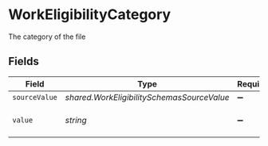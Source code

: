 # WorkEligibilityCategory

The category of the file


## Fields

| Field                                      | Type                                       | Required                                   | Description                                |
| ------------------------------------------ | ------------------------------------------ | ------------------------------------------ | ------------------------------------------ |
| `sourceValue`                              | *shared.WorkEligibilitySchemasSourceValue* | :heavy_minus_sign:                         | N/A                                        |
| `value`                                    | *string*                                   | :heavy_minus_sign:                         | The category of the file                   |